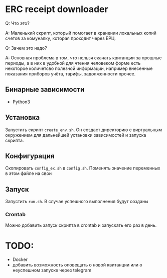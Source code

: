 # ERC receipt downloader

Q: Что это?

A: Маленький скрипт, который помогает в хранении локальных копий 
счетов за комуналку, которая проходит через ЕРЦ.

Q: Зачем это надо?

A: Основная проблема в том, что нельзя скачать квитанции за прошлые периоды, а в них
в удобной для чтения человеком форме
есть некоторое количетсво полезной информации, например внесенные показания приборов
учёта, тарифы, задолженности прочее. 

## Бинарные зависимости
* Python3

## Установка
Запустить скрипт `create_env.sh`. Он создаст директорию с виртуальным окружением
для дальнейшей установки зависимостей и запуска скрипта.

## Конфигурация
Скопировать `config_ex.sh` в `config.sh`. Поменять значение переменных в этом файле на свои

## Запуск
Запустить `run.sh`. В случае успешного выполнения будут созданы 

### Crontab
Можно добавить запуск скрипта в crontab и запускать его раз в день.


# TODO:
* Docker
* добавить возможность оповещать о новой квитанции или о неуспешном запуске через telegram
